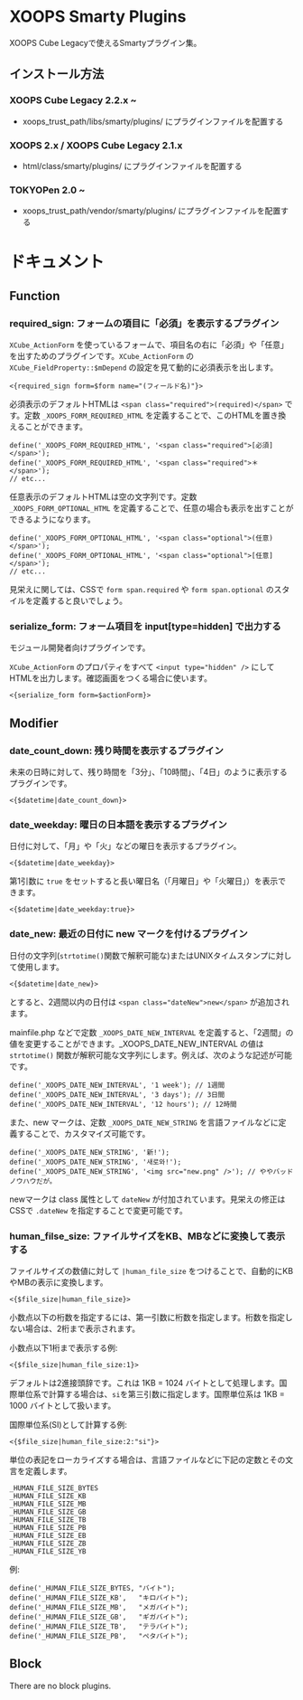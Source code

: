 # XOOPS Smarty Plugins

XOOPS Cube Legacyで使えるSmartyプラグイン集。


## インストール方法

### XOOPS Cube Legacy 2.2.x ~

* xoops_trust_path/libs/smarty/plugins/ にプラグインファイルを配置する

### XOOPS 2.x / XOOPS Cube Legacy 2.1.x

* html/class/smarty/plugins/ にプラグインファイルを配置する

### TOKYOPen 2.0 ~

* xoops_trust_path/vendor/smarty/plugins/ にプラグインファイルを配置する


# ドキュメント


## Function


### required_sign: フォームの項目に「必須」を表示するプラグイン

```XCube_ActionForm``` を使っているフォームで、項目名の右に「必須」や「任意」を出すためのプラグインです。```XCube_ActionForm``` の ```XCube_FieldProperty::$mDepend``` の設定を見て動的に必須表示を出します。

```
<{required_sign form=$form name="(フィールド名)"}>
```

必須表示のデフォルトHTMLは ```<span class="required">(required)</span>``` です。定数 ```_XOOPS_FORM_REQUIRED_HTML``` を定義することで、このHTMLを置き換えることができます。

```
define('_XOOPS_FORM_REQUIRED_HTML', '<span class="required">[必須]</span>');
define('_XOOPS_FORM_REQUIRED_HTML', '<span class="required">＊</span>');
// etc...
```

任意表示のデフォルトHTMLは空の文字列です。定数 ```_XOOPS_FORM_OPTIONAL_HTML``` を定義することで、任意の場合も表示を出すことができるようになります。

```
define('_XOOPS_FORM_OPTIONAL_HTML', '<span class="optional">(任意)</span>');
define('_XOOPS_FORM_OPTIONAL_HTML', '<span class="optional">[任意]</span>');
// etc...
```

見栄えに関しては、CSSで ```form span.required``` や ```form span.optional``` のスタイルを定義すると良いでしょう。





### serialize_form: フォーム項目を input[type=hidden] で出力する

モジュール開発者向けプラグインです。

```XCube_ActionForm``` のプロパティをすべて ```<input type="hidden" />``` にしてHTMLを出力します。確認画面をつくる場合に使います。

```
<{serialize_form form=$actionForm}>
```






## Modifier



### date_count_down: 残り時間を表示するプラグイン

未来の日時に対して、残り時間を「3分」、「10時間」、「4日」のように表示するプラグインです。

```
<{$datetime|date_count_down}>
```



### date_weekday: 曜日の日本語を表示するプラグイン

日付に対して、「月」や「火」などの曜日を表示するプラグイン。

```
<{$datetime|date_weekday}>
```

第1引数に ```true``` をセットすると長い曜日名（「月曜日」や「火曜日」）を表示できます。

```
<{$datetime|date_weekday:true}>
```



### date_new: 最近の日付に new マークを付けるプラグイン

日付の文字列(```strtotime()```関数で解釈可能な)またはUNIXタイムスタンプに対して使用します。

```
<{$datetime|date_new}>
```

とすると、2週間以内の日付は ```<span class="dateNew">new</span>``` が追加されます。

mainfile.php などで定数 ```_XOOPS_DATE_NEW_INTERVAL``` を定義すると、「2週間」の値を変更することができます。_XOOPS_DATE_NEW_INTERVAL の値は ```strtotime()``` 関数が解釈可能な文字列にします。例えば、次のような記述が可能です。

```
define('_XOOPS_DATE_NEW_INTERVAL', '1 week'); // 1週間
define('_XOOPS_DATE_NEW_INTERVAL', '3 days'); // 3日間
define('_XOOPS_DATE_NEW_INTERVAL', '12 hours'); // 12時間
```

また、new マークは、定数 ```_XOOPS_DATE_NEW_STRING``` を言語ファイルなどに定義することで、カスタマイズ可能です。

```
define('_XOOPS_DATE_NEW_STRING', '新!');
define('_XOOPS_DATE_NEW_STRING', '새로와!');
define('_XOOPS_DATE_NEW_STRING', '<img src="new.png" />'); // ややバッドノウハウだが。
```

newマークは class 属性として ```dateNew``` が付加されています。見栄えの修正はCSSで ```.dateNew``` を指定することで変更可能です。

### human_filse_size: ファイルサイズをKB、MBなどに変換して表示する

ファイルサイズの数値に対して `|human_file_size` をつけることで、自動的にKBやMBの表示に変換します。

```
<{$file_size|human_file_size}>
```

小数点以下の桁数を指定するには、第一引数に桁数を指定します。桁数を指定しない場合は、2桁まで表示されます。

小数点以下1桁まで表示する例:

```
<{$file_size|human_file_size:1}>
```

デフォルトは2進接頭辞です。これは 1KB = 1024 バイトとして処理します。国際単位系で計算する場合は、`si`を第三引数に指定します。国際単位系は 1KB = 1000 バイトとして扱います。

国際単位系(SI)として計算する例:

```
<{$file_size|human_file_size:2:"si"}>
```

単位の表記をローカライズする場合は、言語ファイルなどに下記の定数とその文言を定義します。

```
_HUMAN_FILE_SIZE_BYTES
_HUMAN_FILE_SIZE_KB
_HUMAN_FILE_SIZE_MB
_HUMAN_FILE_SIZE_GB
_HUMAN_FILE_SIZE_TB
_HUMAN_FILE_SIZE_PB
_HUMAN_FILE_SIZE_EB
_HUMAN_FILE_SIZE_ZB
_HUMAN_FILE_SIZE_YB
```

例:

```
define('_HUMAN_FILE_SIZE_BYTES, "バイト");
define('_HUMAN_FILE_SIZE_KB',  	"キロバイト");
define('_HUMAN_FILE_SIZE_MB',  	"メガバイト");
define('_HUMAN_FILE_SIZE_GB',  	"ギガバイト");
define('_HUMAN_FILE_SIZE_TB',  	"テラバイト");
define('_HUMAN_FILE_SIZE_PB',  	"ペタバイト");
```

## Block




There are no block plugins.
